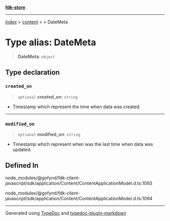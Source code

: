 [**fdk-store**](../../../README.md)
***

[Index](../../../API.md) > [content](../../README.md) > [<internal>](../README.md) > DateMeta

# Type alias: DateMeta

> **DateMeta**: `object`

## Type declaration

### `created_on`

> `optional` **created\_on**: `string`

- Timestamp which represent the time when
data was created.

***

### `modified_on`

> `optional` **modified\_on**: `string`

- Timestamp which represent when was the
last time when data was updated.

## Defined In

node\_modules/@gofynd/fdk-client-javascript/sdk/application/Content/ContentApplicationModel.d.ts:1093

node\_modules/@gofynd/fdk-client-javascript/sdk/application/Content/ContentApplicationModel.d.ts:1094

***
Generated using [TypeDoc](https://typedoc.org/) and [typedoc-plugin-markdown](https://www.npmjs.com/package/typedoc-plugin-markdown)
